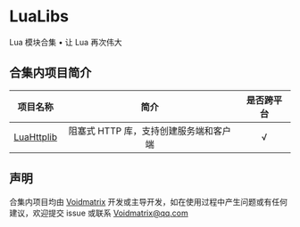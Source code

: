 # LuaLibs

Lua 模块合集 • 让 Lua 再次伟大  

## 合集内项目简介  

|         项目名称         |                   简介                   | 是否跨平台 |
|:------------------------:|:----------------------------------------:|:----------:|
| [LuaHttplib](LuaHttplib) | 阻塞式 HTTP 库，支持创建服务端和客户端 |     √      |

## 声明  

合集内项目均由 [Voidmatrix](https://github.com/VoidmatrixHeathcliff) 开发或主导开发，如在使用过程中产生问题或有任何建议，欢迎提交 issue 或联系 Voidmatrix@qq.com
